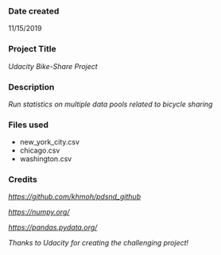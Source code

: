 ### Date created
11/15/2019

### Project Title
*Udacity Bike-Share Project*

### Description
*Run statistics on multiple data pools related to bicycle sharing*

### Files used
* new_york_city.csv
* chicago.csv
* washington.csv

### Credits
*https://github.com/khmoh/pdsnd_github*

*https://numpy.org/*

*https://pandas.pydata.org/*

*Thanks to Udacity for creating the challenging project!*
